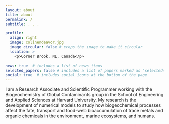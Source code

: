 ```yaml
---
layout: about
title: about
permalink: /
subtitle: . . .

profile:
  align: right
  image: colinendeavor.jpg
  image_circular: false # crops the image to make it circular
  location: >
    <p>Corner Brook, NL, Canada</p>

news: true  # includes a list of news items
selected_papers: false # includes a list of papers marked as "selected={true}"
social: true  # includes social icons at the bottom of the page
---
```


I am a Research Associate and Scientific Programmer working with the Biogeochemistry of Global Contaminants group in the School of Engineering and Applied Sciences at Harvard University. My research is the development of numerical models to study how biogeochemical processes affect the fate, transport and food-web bioaccumulation of trace metals and organic chemicals in the environment, marine ecosystems, and humans.

